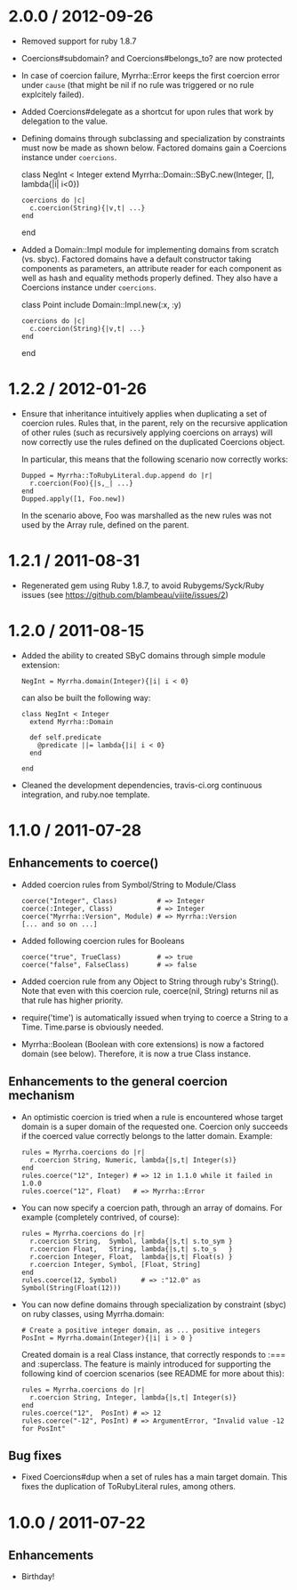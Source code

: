 # 2.0.0 / 2012-09-26

* Removed support for ruby 1.8.7
* Coercions#subdomain? and Coercions#belongs_to? are now protected
* In case of coercion failure, Myrrha::Error keeps the first coercion error under `cause`
  (that might be nil if no rule was triggered or no rule explcitely failed).
* Added Coercions#delegate as a shortcut for upon rules that work by delegation to the
  value.

* Defining domains through subclassing and specialization by constraints must now be made
  as shown below. Factored domains gain a Coercions instance under `coercions`.

    class NegInt < Integer
      extend Myrrha::Domain::SByC.new(Integer, [], lambda{|i| i<0})

      coercions do |c|
        c.coercion(String){|v,t| ...}
      end
    end

* Added a Domain::Impl module for implementing domains from scratch (vs. sbyc). Factored
  domains have a default constructor taking components as parameters, an attribute reader
  for each component as well as hash and equality methods properly defined. They also have
  a Coercions instance under `coercions`.

    class Point
      include Domain::Impl.new(:x, :y)

      coercions do |c|
        c.coercion(String){|v,t| ...}
      end
    end

# 1.2.2 / 2012-01-26

* Ensure that inheritance intuitively applies when duplicating a set of coercion
  rules. Rules that, in the parent, rely on the recursive application of other
  rules (such as recursively applying coercions on arrays) will now correctly
  use the rules defined on the duplicated Coercions object.

  In particular, this means that the following scenario now correctly works:

      Dupped = Myrrha::ToRubyLiteral.dup.append do |r|
        r.coercion(Foo){|s,_| ...}
      end
      Dupped.apply([1, Foo.new])

  In the scenario above, Foo was marshalled as the new rules was not used by
  the Array rule, defined on the parent.

# 1.2.1 / 2011-08-31

* Regenerated gem using Ruby 1.8.7, to avoid Rubygems/Syck/Ruby issues (see
  https://github.com/blambeau/viiite/issues/2)

# 1.2.0 / 2011-08-15

* Added the ability to created SByC domains through simple module extension:

      NegInt = Myrrha.domain(Integer){|i| i < 0}

  can also be built the following way:

      class NegInt < Integer
        extend Myrrha::Domain

        def self.predicate
          @predicate ||= lambda{|i| i < 0}
        end

      end

* Cleaned the development dependencies, travis-ci.org continuous integration,
  and ruby.noe template.

# 1.1.0 / 2011-07-28

## Enhancements to coerce()

* Added coercion rules from Symbol/String to Module/Class

      coerce("Integer", Class)          # => Integer
      coerce(:Integer, Class)           # => Integer
      coerce("Myrrha::Version", Module) # => Myrrha::Version
      [... and so on ...]

* Added following coercion rules for Booleans

      coerce("true", TrueClass)         # => true
      coerce("false", FalseClass)       # => false

* Added coercion rule from any Object to String through ruby's String(). Note
  that even with this coercion rule, coerce(nil, String) returns nil as that
  rule has higher priority.

* require('time') is automatically issued when trying to coerce a String to
  a Time. Time.parse is obviously needed.

* Myrrha::Boolean (Boolean with core extensions) is now a factored domain (see
  below). Therefore, it is now a true Class instance.

## Enhancements to the general coercion mechanism

* An optimistic coercion is tried when a rule is encountered whose target
  domain is a super domain of the requested one. Coercion only succeeds if
  the coerced value correctly belongs to the latter domain. Example:

      rules = Myrrha.coercions do |r|
        r.coercion String, Numeric, lambda{|s,t| Integer(s)}
      end
      rules.coerce("12", Integer) # => 12 in 1.1.0 while it failed in 1.0.0
      rules.coerce("12", Float)   # => Myrrha::Error

* You can now specify a coercion path, through an array of domains. For
  example (completely contrived, of course):

      rules = Myrrha.coercions do |r|
        r.coercion String,  Symbol, lambda{|s,t| s.to_sym }
        r.coercion Float,   String, lambda{|s,t| s.to_s   }
        r.coercion Integer, Float,  lambda{|s,t| Float(s) }
        r.coercion Integer, Symbol, [Float, String]
      end
      rules.coerce(12, Symbol)      # => :"12.0" as Symbol(String(Float(12)))

* You can now define domains through specialization by constraint (sbyc) on ruby
  classes, using Myrrha.domain:

      # Create a positive integer domain, as ... positive integers
      PosInt = Myrrha.domain(Integer){|i| i > 0 }

  Created domain is a real Class instance, that correctly responds to :===
  and :superclass. The feature is mainly introduced for supporting the following
  kind of coercion scenarios (see README for more about this):

      rules = Myrrha.coercions do |r|
        r.coercion String, Integer, lambda{|s,t| Integer(s)}
      end
      rules.coerce("12",  PosInt) # => 12
      rules.coerce("-12", PosInt) # => ArgumentError, "Invalid value -12 for PosInt"

## Bug fixes

* Fixed Coercions#dup when a set of rules has a main target domain. This fixes
  the duplication of ToRubyLiteral rules, among others.

# 1.0.0 / 2011-07-22

## Enhancements

  * Birthday!
